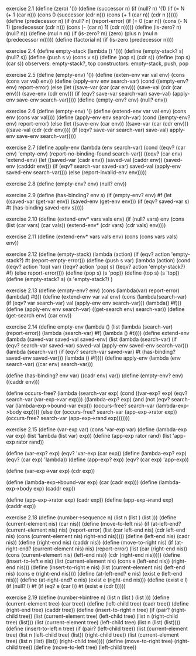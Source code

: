 exercise 2.1
  (define (zero)
    '())
  (define (successor n)
    (if (null? n)
        '(1)
        (if (= N (+ 1 (car n)))
          (cons 0 (successor (cdr n)))
          (cons (+ 1 (car n)) (cdr n ))))))
  (define (predecessor n)
    (if (null? n)
        (report-error)
        (if (= 0 (car n))
            (cons (- N 1) (predecessor (cdr n)))
            (cons (- (car n) 1) (cdr n)))))
  (define (is-zero? n)
    (null? n))
  (define (mul n m)
    (if (is-zero? m)
        (zero)
        (plus n (mul n (predecessor m)))))
  (define (factorial n)
    (if (is-zero (predecessor n))))

exercise 2.4
  (define empty-stack
    (lambda ()
      '()))
  (define (empty-stack? s)
    (null? s))
  (define (push s v)
    (cons v s))
  (define (pop s)
    (cdr s))
  (define (top s)
    (car s))
  observers: empty-stack?, top
  constructors: empty-stack, push, pop

exercise 2.5
  (define (empty-env)
    '())
  (define (exten-env var val env)
    (cons (cons var val)
          env))
  (define (apply-env env search-var)
    (cond ((empty-env? env) report-error)
          (else (let ((save-var (car (car env)))
                      (save-val (cdr (car env)))
                      (save-env (cdr env)))
                    (if (eqv? save-var search-var)
                        save-val)
                        (apply-env save-env search-var)))))
  (define (empty-env? env)
    (null? env))

exercise 2.6
  (define (empty-env)
    '()
  (define (extend-env var val env)
    (cons env
          (cons var val))))
  (define (apply-env env search-var)
    (cond ((empty-env? env) report-error)
          (else (let ((save-env (car env))
                      ((save-var (car (cdr env)))
                      ((save-val (cdr (cdr env))))
                    (if (eqv? save-var search-var)
                          save-val)
                          apply-env save-env search-var)))))


exercise 2.7
  (define apply-env
    (lambda (env search-var)
      (cond
        ((eqv? (car env) 'empty-env)
          (report-no-binding-found search-var))
        ((eqv? (car env) 'extend-env)
          (let ((saved-var (cadr env))
                (saved-val (caddr env))
                (saved-env (cadddr env)))
              (if (eqv? search-var saved-var)
                  saved-val
                  (apply-env saved-env search-var))))
        (else
          (report-invalid-env env)))))

exercise 2.8
  (define (empty-env? env)
    (null? env))

exercise 2.9
  (define (has-binding? env s)
    (if (empty-env? env)
        #f
        (let ((saved-var (get-var env))
              (saved-env (get-env env)))
          (if (eqv? saved-var s)
              #t
              (has-binding saved-env s)))))

exercise 2.10
  (define (extend-env* vars vals env)
    (if (null? vars)
        env
        (cons (list (car vars)
                    (car vals))
              (extend-env* (cdr vars)
                           (cdr vals)
                           env))))

exercise 2.11
  (define (extend-env* vars vals env)
    (cons (cons vars vals)
          env))

exercise 2.12
  (define (empty-stack)
    (lambda (action)
      (if (eqv? action 'empty-stack?)
          #t
          (report-empty-error)))
  (define (push s var)
    (lambda (action)
      (cond
        ((eqv? action 'top)
          var)
        ((eqv? action 'pop)
          s)
        ((eqv? action 'empty-stack?)
          #f)
        (else report-error))))
    (define (pop s)
      (s 'pop))
    (define (top s)
      (s 'top))
    (define (empty-stack? s)
      (s 'empty-stack?)
      )

exercise 2.13
  (define (empty-env? env)
    (cons (lambda(var)
            report-error)
          (lambda()
            #t)))
  (define (extend-env var val env)
    (cons (lambda(search-var)
            (if (eqv? var search-var)
                val
                (apply-env env search-var)))
          (lambda()
            #f)))
  (define (apply-env env search-var)
    ((get-search env) search-var))
  (define (get-search env)
    (car env))

exercise 2.14
  (define empty-env
    (lambda ()
      (list (lambda (search-var)
              (report-error))
            (lambda (search-var)
              #f)
            (lambda ()
              #t))))
  (define extend-env
    (lambda (saved-var saved-val saved-env)
      (list (lambda (search-var)
              (if (eqv? search-var saved-var)
                  saved-val
                  (apply-env saved-env search-var)))
            (lambda (search-var)
              (if (eqv? search-var saved-var)
                  #t
                  (has-binding? saved-env saved-var)))
            (lambda ()
              #f))))
  (define apply-env
    (lambda (env search-var)
      ((car env) search-var)))

  (define (has-binding? env var)
    ((cadr env) var))
  (define (empty-env? env)
    ((caddr env)))


(define occurs-free?
  (lambda (search-var exp)
    (cond
      ((var-exp? exp) (eqv? search-var (var-exp->var exp)))
      ((lambda-exp? exp)
        (and
          (not (eqv? search-var (lambda-exp->bound-var exp)))
          (occurs-free? search-var (lambda-exp->body exp))))
      (else
        (or
          (occurs-free? search-var (app-exp->rator exp))
          (occurs-free? search-var (app-exp->rand exp)))))))

exercise 2.15
  (define (var-exp var)
    (cons 'var-exp var)
  (define (lambda-exp var exp)
    (list 'lambda (list var) exp))
  (define (app-exp rator rand)
    (list 'app-exp rator rand))

  (define (var-exp? exp)
    (eqv? 'var-exp (car exp))
  (define (lambda-exp? exp)
    (eqv? (car exp) 'lambda))
  (define (app-exp? exp)
    (eqv? (car exp) 'app-exp))

  (define (var-exp->var exp)
    (cdr exp))  

  (define (lambda-exp->bound-var exp)
    (car (cadr exp)))
  (define (lambda-exp->body exp)
    (caddr exp))

  (define (app-exp->rator exp)
    (cadr exp))
  (define (app-exp->rand exp)
    (caddr exp))

exercise 2.18
  (define (number->sequence n)
    (list n (list ) (list )))
  (define (current-element nis)
    (car nis))
  (define (move-to-left nis)
    (if (at-left-end? (current-element nis) nis)
        (report-error)
        (list (car left-end nis)
              (cdr left-end nis)
              (cons (current-element nis)
                    right-end nis)))))
  (define (left-end nis)
    (cadr nis))
  (define (right-end nis)
    (caddr nis))
  (define (move-to-right nis)
    (if (at-right-end? (current-element nis) nis)
        (report-error)
        (list (car (right-end nis))
              (cons (current-element nis)
                    (left-end nis))
              (cdr (right-end nis)))))
  (define (insert-to-left e nis)
    (list (current-element nis)
          (cons e (left-end nis))
          (right-end nis)))
  (define (insert-to-right e nis)
    (list (current-element nis)
          (left-end nis)
          (cons e (right-end nis))))
  (define (at-left-end? e nis)
    (exist e (left-end nis)))
  (define (at-right-end? e nis)
    (exist e (right-end nis)))
  (define (exist e l)
    (if (null? l)
        #f
        (if (eq? e (car l))
            #t
            (exist e (cdr l)))))

exercise 2.19
  (define (number->bintree n)
    (list n (list ) (list )))
  (define (current-element tree)
    (car tree))
  (define (left-child tree)
    (cadr tree))
  (define (right-end tree)
    (caddr tree))
  (define (insert-to-right n tree)
    (if (pair? (right-child tree))
        (list (current-element tree)
              (left-child tree)
              (list n (right-child tree) (list)))
        (list (current-element tree)
              (left-child tree)
              (list n (list) (list))))
  (define (insert-to-left n tree)
    (if (pair? (left-child tree))
        (list (current-element tree)
              (list n (left-child tree) (list))
              (right-child tree))
        (list (current-element tree)
              (list n (list) (list))
              (right-child tree))))
  (define (move-to-right tree)
    (right-child tree))
  (define (move-to-left tree)
    (left-child tree))
